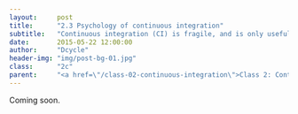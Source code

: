 ```yaml
---
layout:     post
title:      "2.3 Psychology of continuous integration"
subtitle:   "Continuous integration (CI) is fragile, and is only useful if used right."
date:       2015-05-22 12:00:00
author:     "Dcycle"
header-img: "img/post-bg-01.jpg"
class:      "2c"
parent:     "<a href=\"/class-02-continuous-integration\">Class 2: Continuous integration</a>"
---
```


Coming soon.
